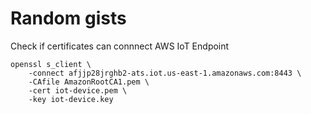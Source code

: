 # Random gists

Check if certificates can connnect AWS IoT Endpoint
```
openssl s_client \
    -connect afjjp28jrghb2-ats.iot.us-east-1.amazonaws.com:8443 \
    -CAfile AmazonRootCA1.pem \
    -cert iot-device.pem \
    -key iot-device.key
```
